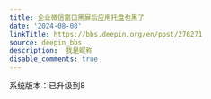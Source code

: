 ```yaml
---
title: 企业微信窗口黑屏后应用托盘也黑了
date: '2024-08-08'
linkTitle: https://bbs.deepin.org/en/post/276271
source: deepin_bbs
description:  我是昵称 
disable_comments: true
---
```

系统版本：已升级到8
